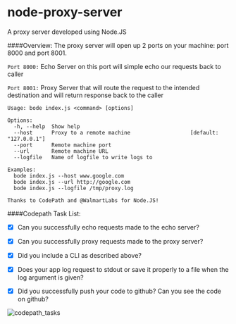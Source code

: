 # node-proxy-server
A proxy server developed using Node.JS

####Overview:
The proxy server will open up 2 ports on your machine: port 8000 and port 8001.

`Port 8000:` Echo Server on this port will simple echo our requests back to caller

`Port 8001:` Proxy Server that will route the request to the intended destination and will return response back to the caller

```
Usage: bode index.js <command> [options]

Options:
  -h, --help  Show help                                                         
  --host      Proxy to a remote machine                   [default: "127.0.0.1"]
  --port      Remote machine port                                               
  --url       Remote machine URL                                                
  --logfile   Name of logfile to write logs to                                  

Examples:
  bode index.js --host www.google.com                                           
  bode index.js --url http://google.com                                         
  bode index.js --logfile /tmp/proxy.log                                        

Thanks to CodePath and @WalmartLabs for Node.JS!
```

####Codepath Task List:
- [x] Can you successfully echo requests made to the echo server?
- [x] Can you successfully proxy requests made to the proxy server?
- [x] Did you include a CLI as described above?
- [x] Does your app log request to stdout or save it properly to a file when the log argument is given?
- [x] Did you successfully push your code to github? Can you see the code on github?


![codepath_tasks](https://cloud.githubusercontent.com/assets/10262447/7308305/259f12e0-e9c8-11e4-8267-2c179e78d2fa.gif)
